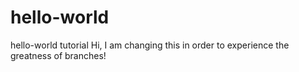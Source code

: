 # hello-world
hello-world tutorial
Hi, I am changing this in order to experience the greatness of branches!
